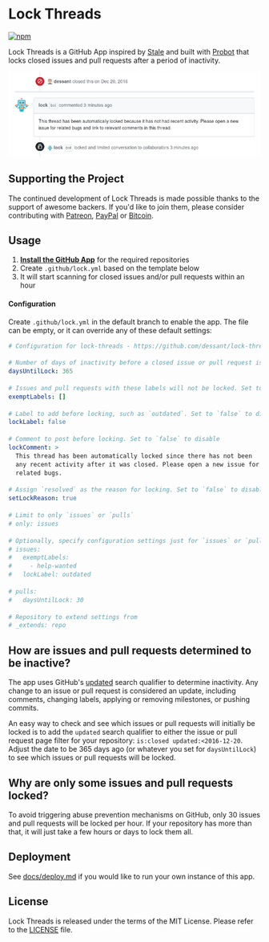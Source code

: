 # Lock Threads

[![npm](https://img.shields.io/npm/v/lock-threads.svg?style=flat-square&colorB=007EC6)](https://www.npmjs.com/package/lock-threads)

Lock Threads is a GitHub App inspired by [Stale](https://github.com/probot/stale)
and built with [Probot](https://github.com/probot/probot)
that locks closed issues and pull requests after a period of inactivity.

![](assets/screenshot.png)

## Supporting the Project

The continued development of Lock Threads is made possible
thanks to the support of awesome backers. If you'd like to join them,
please consider contributing with [Patreon](https://goo.gl/qRhKSW),
[PayPal](https://goo.gl/5FnBaw) or [Bitcoin](https://goo.gl/uJUAaU).

## Usage

1. **[Install the GitHub App](https://github.com/apps/lock)**
   for the required repositories
2. Create `.github/lock.yml` based on the template below
3. It will start scanning for closed issues and/or pull requests within an hour

#### Configuration

Create `.github/lock.yml` in the default branch to enable the app.
The file can be empty, or it can override any of these default settings:

```yaml
# Configuration for lock-threads - https://github.com/dessant/lock-threads

# Number of days of inactivity before a closed issue or pull request is locked
daysUntilLock: 365

# Issues and pull requests with these labels will not be locked. Set to `[]` to disable
exemptLabels: []

# Label to add before locking, such as `outdated`. Set to `false` to disable
lockLabel: false

# Comment to post before locking. Set to `false` to disable
lockComment: >
  This thread has been automatically locked since there has not been
  any recent activity after it was closed. Please open a new issue for
  related bugs.

# Assign `resolved` as the reason for locking. Set to `false` to disable
setLockReason: true

# Limit to only `issues` or `pulls`
# only: issues

# Optionally, specify configuration settings just for `issues` or `pulls`
# issues:
#   exemptLabels:
#     - help-wanted
#   lockLabel: outdated

# pulls:
#   daysUntilLock: 30

# Repository to extend settings from
# _extends: repo
```

## How are issues and pull requests determined to be inactive?

The app uses GitHub's [updated](https://git.io/vbR9z) search qualifier
to determine inactivity. Any change to an issue or pull request
is considered an update, including comments, changing labels,
applying or removing milestones, or pushing commits.

An easy way to check and see which issues or pull requests will initially
be locked is to add the `updated` search qualifier to either the issue
or pull request page filter for your repository: `is:closed updated:<2016-12-20`.
Adjust the date to be 365 days ago (or whatever you set for `daysUntilLock`)
to see which issues or pull requests will be locked.

## Why are only some issues and pull requests locked?

To avoid triggering abuse prevention mechanisms on GitHub, only 30 issues
and pull requests will be locked per hour. If your repository has more
than that, it will just take a few hours or days to lock them all.

## Deployment

See [docs/deploy.md](docs/deploy.md) if you would like to run your own
instance of this app.

## License

Lock Threads is released under the terms of the MIT License.
Please refer to the [LICENSE](LICENSE) file.
